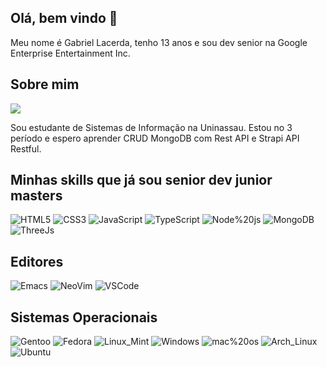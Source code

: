 ## Olá, bem vindo 👋

Meu nome é Gabriel Lacerda, tenho 13 anos e sou dev senior na Google Enterprise Entertainment Inc.

## Sobre mim

<img src="https://i.pinimg.com/originals/f2/d7/23/f2d723cb3818f9a190044b2ba6b05d00.gif" />

Sou estudante de Sistemas de Informação na Uninassau. Estou no 3 período e espero aprender CRUD MongoDB com Rest API e Strapi
API Restful.

## Minhas skills que já sou senior dev junior masters

![HTML5](https://img.shields.io/badge/HTML5-E34F26?style=for-the-badge&logo=html5&logoColor=white)
![CSS3](https://img.shields.io/badge/CSS3-1572B6?style=for-the-badge&logo=css3&logoColor=white)
![JavaScript](https://img.shields.io/badge/JavaScript-ebebeb?style=for-the-badge&logo=javascript&logoColor=ebc04b)
![TypeScript](https://img.shields.io/badge/TypeScript-007ACC?style=for-the-badge&logo=typescript&logoColor=white)
![Node%20js](https://img.shields.io/badge/Node%20js-339933?style=for-the-badge&logo=nodedotjs&logoColor=white)
![MongoDB](https://img.shields.io/badge/MongoDB-4EA94B?style=for-the-badge&logo=mongodb&logoColor=white)
![ThreeJs](https://img.shields.io/badge/ThreeJs-black?style=for-the-badge&logo=three.js&logoColor=white)

## Editores

![Emacs](https://img.shields.io/badge/Emacs-%237F5AB6.svg?&style=for-the-badge&logo=gnu-emacs&logoColor=white)
![NeoVim](https://img.shields.io/badge/NeoVim-%2357A143.svg?&style=for-the-badge&logo=neovim&logoColor=white)
![VSCode](https://img.shields.io/badge/VSCode-0078D4?style=for-the-badge&logo=visual%20studio%20code&logoColor=white)

## Sistemas Operacionais

![Gentoo](https://img.shields.io/badge/Gentoo-54487A?style=for-the-badge&logo=gentoo&logoColor=white)
![Fedora](https://img.shields.io/badge/Fedora-294172?style=for-the-badge&logo=fedora&logoColor=white)
![Linux_Mint](https://img.shields.io/badge/Linux_Mint-87CF3E?style=for-the-badge&logo=linux-mint&logoColor=white)
![Windows](https://img.shields.io/badge/Windows-0078D6?style=for-the-badge&logo=windows&logoColor=white)
![mac%20os](https://img.shields.io/badge/mac%20os-000000?style=for-the-badge&logo=apple&logoColor=white)
![Arch_Linux](https://img.shields.io/badge/Arch_Linux-1793D1?style=for-the-badge&logo=arch-linux&logoColor=white)
![Ubuntu](https://img.shields.io/badge/Ubuntu-E95420?style=for-the-badge&logo=ubuntu&logoColor=white)
